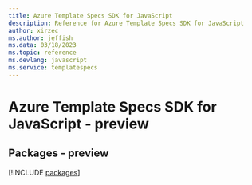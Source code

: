 ```yaml
---
title: Azure Template Specs SDK for JavaScript
description: Reference for Azure Template Specs SDK for JavaScript
author: xirzec
ms.author: jeffish
ms.data: 03/18/2023
ms.topic: reference
ms.devlang: javascript
ms.service: templatespecs
---
```

# Azure Template Specs SDK for JavaScript - preview
## Packages - preview
[!INCLUDE [packages](template-specs-index.md)]